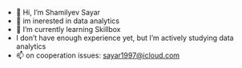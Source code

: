 - 👋 Hi, I’m Shamilyev Sayar
- 👀 im inerested in data analytics
- 🌱 I’m currently learning Skillbox
- I don’t have enough experience yet, but I’m actively studying data analytics
- 📫 on cooperation issues: sayar1997@icloud.com 
<!---
sshamilyev/sshamilyev is a ✨ special ✨ repository because its `README.md` (this file) appears on your GitHub profile.
You can click the Preview link to take a look at your changes.
--->
